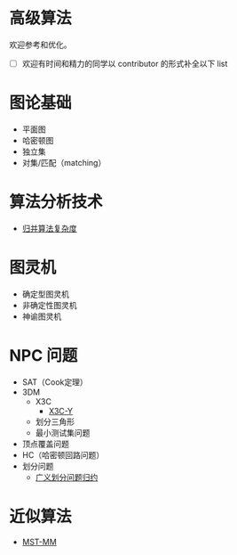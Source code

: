 # 高级算法

欢迎参考和优化。



 - [ ] 欢迎有时间和精力的同学以 contributor 的形式补全以下 list

# 图论基础

 - 平面图
 - 哈密顿图
 - 独立集
 - 对集/匹配（matching）


# 算法分析技术

 - [归并算法复杂度](https://sailist.github.io/AdAlgo/doc/1.html)


# 图灵机

 - 确定型图灵机
 - 非确定性图灵机
 - 神谕图灵机

# NPC 问题

   - SAT（Cook定理）
   - 3DM
     - X3C 
       - [X3C-Y](https://sailist.github.io/AdAlgo/doc/3.html)
     - 划分三角形
     - 最小测试集问题
   - 顶点覆盖问题
   - HC（哈密顿回路问题）
   - 划分问题
     - [广义划分问题归约](https://sailist.github.io/AdAlgo/doc/2.html)

# 近似算法

   - [MST-MM](https://sailist.github.io/AdAlgo/doc/4.html)
